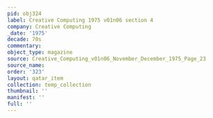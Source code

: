 ```yaml
---
pid: obj324
label: Creative Computing 1975 v01n06 section 4
company: Creative Computing
_date: '1975'
decade: 70s
commentary: 
object_type: magazine
source: Creative_Computing_v01n06_November_December_1975_Page_23
source_name: 
order: '323'
layout: qatar_item
collection: temp_collection
thumbnail: ''
manifest: ''
full: ''
---
```

